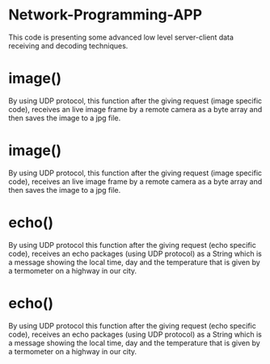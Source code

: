 # Network-Programming-APP
 
This code is presenting some advanced low level server-client data receiving and decoding techniques.

# image()
By using UDP protocol, this function after the giving request (image specific code), receives an live image frame by a remote camera as a byte array and then saves the image to a jpg file.

# image()
By using UDP protocol, this function after the giving request (image specific code), receives an live image frame by a remote camera as a byte array and then saves the image to a jpg file.

# echo()
By using UDP protocol this function after the giving request (echo specific code),  receives an echo packages (using UDP protocol) as a String which is a message showing the local time, day and the temperature that is given by a termometer on a highway in our city. 

# echo()
By using UDP protocol this function after the giving request (echo specific code),  receives an echo packages (using UDP protocol) as a String which is a message showing the local time, day and the temperature that is given by a termometer on a highway in our city. 

